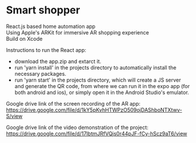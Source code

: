 # Smart shopper
React.js based home automation app      
Using Apple's ARKit for immersive AR shopping experience      
Build on Xcode

Instructions to run the React app:
 - download the app.zip and extarct it.
 - run 'yarn install' in the projects directory to automatically install the necessary packages.
 - run 'yarn start' in the projects directory, which will create a JS server and generate the QR code, from where we can run it in the expo app (for both android and ios), or simply open it in the Android Studio's emulator.
 
 Google drive link of the screen recording of the AR app:    https://drive.google.com/file/d/1kY5pKvhHTWPzO509ojDAShboNTXtwv-S/view

Google drive link of the video demonstration of the project:
https://drive.google.com/file/d/17IbtmJRfVQjs0r44pJF-fCy-hScz9aT6/view
